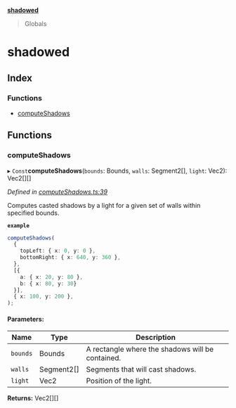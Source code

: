 **[shadowed](README.md)**

> Globals

# shadowed

## Index

### Functions

* [computeShadows](README.md#computeshadows)

## Functions

### computeShadows

▸ `Const`**computeShadows**(`bounds`: Bounds, `walls`: Segment2[], `light`: Vec2): Vec2[][]

*Defined in [computeShadows.ts:39](https://github.com/MD4/shadowed/blob/499bbcf/src/computeShadows.ts#L39)*

Computes casted shadows by a light for a given set of walls within specified bounds.

**`example`** 
```ts
computeShadows(
  {
    topLeft: { x: 0, y: 0 },
    bottomRight: { x: 640, y: 360 },
  },
  [{
    a: { x: 20, y: 80 },
    b: { x: 80, y: 30}
  }],
  { x: 100, y: 200 },
);
```

#### Parameters:

Name | Type | Description |
------ | ------ | ------ |
`bounds` | Bounds | A rectangle where the shadows will be contained. |
`walls` | Segment2[] | Segments that will cast shadows. |
`light` | Vec2 | Position of the light.  |

**Returns:** Vec2[][]
